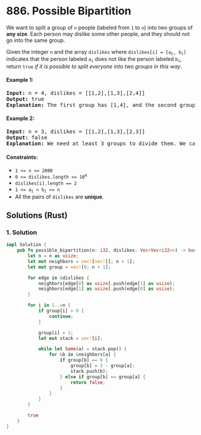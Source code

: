 # 886. Possible Bipartition
We want to split a group of `n` people (labeled from `1` to `n`) into two groups of **any size**. Each person may dislike some other people, and they should not go into the same group.

Given the integer `n` and the array `dislikes` where <code>dislikes[i] = [a<sub>i</sub>, b<sub>i</sub>]</code> indicates that the person labeled <code>a<sub>i</sub></code> does not like the person labeled <code>b<sub>i</sub></code>, return `true` *if it is possible to split everyone into two groups in this way*.

#### Example 1:
<pre>
<strong>Input:</strong> n = 4, dislikes = [[1,2],[1,3],[2,4]]
<strong>Output:</strong> true
<strong>Explanation:</strong> The first group has [1,4], and the second group has [2,3].
</pre>

#### Example 2:
<pre>
<strong>Input:</strong> n = 3, dislikes = [[1,2],[1,3],[2,3]]
<strong>Output:</strong> false
<strong>Explanation:</strong> We need at least 3 groups to divide them. We cannot put them in two groups.
</pre>

#### Constraints:
* `1 <= n <= 2000`
* <code>0 <= dislikes.length <= 10<sup>4</sup></code>
* `dislikes[i].length == 2`
* <code>1 <= a<sub>i</sub> < b<sub>i</sub> <= n</code>
* All the pairs of `dislikes` are **unique**.

## Solutions (Rust)

### 1. Solution
```Rust
impl Solution {
    pub fn possible_bipartition(n: i32, dislikes: Vec<Vec<i32>>) -> bool {
        let n = n as usize;
        let mut neighbors = vec![vec![]; n + 1];
        let mut group = vec![0; n + 1];

        for edge in &dislikes {
            neighbors[edge[0] as usize].push(edge[1] as usize);
            neighbors[edge[1] as usize].push(edge[0] as usize);
        }

        for i in 1..=n {
            if group[i] > 0 {
                continue;
            }

            group[i] = 1;
            let mut stack = vec![i];

            while let Some(a) = stack.pop() {
                for &b in &neighbors[a] {
                    if group[b] == 0 {
                        group[b] = 3 - group[a];
                        stack.push(b);
                    } else if group[b] == group[a] {
                        return false;
                    }
                }
            }
        }

        true
    }
}
```
